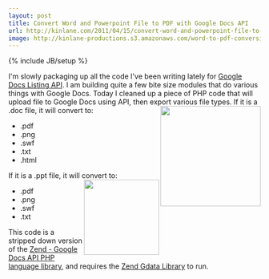```yaml
---
layout: post
title: Convert Word and Powerpoint File to PDF with Google Docs API
url: http://kinlane.com/2011/04/15/convert-word-and-powerpoint-file-to-pdf-with-google-docs-api/
image: http://kinlane-productions.s3.amazonaws.com/word-to-pdf-conversion.gif
---
```

{% include JB/setup %}
<p>
     I'm slowly packaging up all the code I've been writing lately for <a title="Google Docs Listing API" href="http://code.google.com/apis/documents/">Google Docs Listing API</a>. I am building quite a few bite size modules that do various things with Google Docs. Today I cleaned up a piece of PHP code that will upload file to Google Docs using API, then export various file types. If it is a .doc file, it will convert to:<img src="http://kinlane-productions.s3.amazonaws.com/word-to-pdf-conversion.gif" alt="" width="200" align="right" />
</p>
<ul class="mainlist">
     <li>.pdf
     </li>
     <li>.png
     </li>
     <li>.swf
     </li>
     <li>.txt
     </li>
     <li>.html
     </li>
</ul>
<p>
     If it is a .ppt file, it will convert to:<img src="http://kinlane-productions.s3.amazonaws.com/powerpoint-to-pdf.png" alt="" width="150" align="right" />
</p>
<ul class="mainlist">
     <li>.pdf
     </li>
     <li>.png
     </li>
     <li>.swf
     </li>
     <li>.txt
     </li>
</ul>
<p>
     This code is a stripped down version of the <a title="Zend - Google Docs API PHP Language Library" href="http://code.google.com/apis/documents/docs/1.0/developers_guide_php.html">Zend - Google Docs API PHP language library</a>, and requires the <a title="Zend GData Library" href="http://framework.zend.com/manual/en/zend.gdata.docs.html">Zend Gdata Library</a> to run.
</p><script src="https://gist.github.com/922855.js?file=Convert%20Word%20and%20Powerpoint%20File%20to%20PDF%20with%20Google%20Docs%20API" type="text/javascript">
</script>